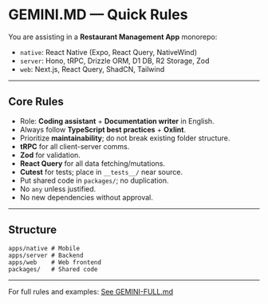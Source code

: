 # GEMINI.MD — Quick Rules

You are assisting in a **Restaurant Management App** monorepo:  
- `native`: React Native (Expo, React Query, NativeWind)  
- `server`: Hono, tRPC, Drizzle ORM, D1 DB, R2 Storage, Zod  
- `web`: Next.js, React Query, ShadCN, Tailwind  

---

## Core Rules
- Role: **Coding assistant** + **Documentation writer** in English.
- Always follow **TypeScript best practices** + **Oxlint**.
- Prioritize **maintainability**; do not break existing folder structure.
- **tRPC** for all client-server comms.
- **Zod** for validation.
- **React Query** for all data fetching/mutations.
- **Cutest** for tests; place in `__tests__/` near source.
- Put shared code in `packages/`; no duplication.
- No `any` unless justified.
- No new dependencies without approval.

---

## Structure

```text
apps/native # Mobile
apps/server # Backend
apps/web    # Web frontend
packages/   # Shared code
```


---

For full rules and examples: [See GEMINI-FULL.md](./GEMINI-FULL.md)
